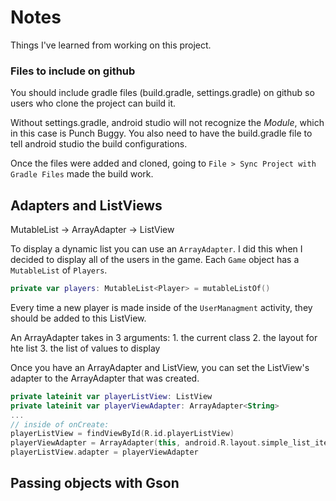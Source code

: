 # Notes

Things I've learned from working on this project.

### Files to include on github

You should include gradle files (build.gradle, settings.gradle)
on github so users who clone the project can build it.

Without settings.gradle, android studio will not recognize the *Module*,
which in this case is Punch Buggy. You also need to have the build.gradle
file to tell android studio the build configurations.

Once the files were added and cloned, going to `File > Sync Project with Gradle Files`
made the build work.

## Adapters and ListViews

MutableList -> ArrayAdapter -> ListView

To display a dynamic list you can use an `ArrayAdapter`. I did this when
I decided to display all of the users in the game. Each `Game` object has
a `MutableList` of `Players`.

```kotlin
private var players: MutableList<Player> = mutableListOf()
```

Every time a new player is made inside of the `UserManagment` activity,
they should be added to this ListView.

An ArrayAdapter takes in 3 arguments:
    1. the current class
    2. the layout for hte list
    3. the list of values to display

Once you have an ArrayAdapter and ListView, you can set the ListView's
adapter to the ArrayAdapter that was created.

```kotlin
private lateinit var playerListView: ListView
private lateinit var playerViewAdapter: ArrayAdapter<String>
...
// inside of onCreate:
playerListView = findViewById(R.id.playerListView)
playerViewAdapter = ArrayAdapter(this, android.R.layout.simple_list_item_1, runningGame.getPlayerNames())
playerListView.adapter = playerViewAdapter
```

## Passing objects with Gson